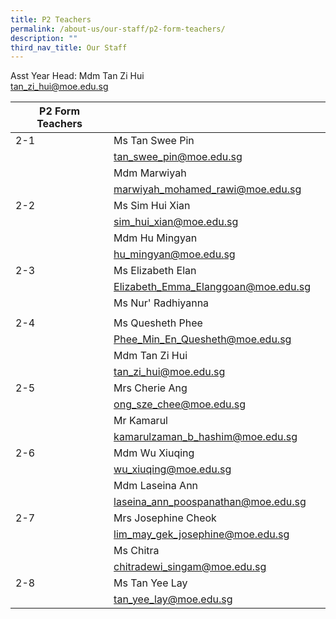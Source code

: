 ```yaml
---
title: P2 Teachers
permalink: /about-us/our-staff/p2-form-teachers/
description: ""
third_nav_title: Our Staff
---
```

Asst Year Head: Mdm Tan Zi Hui
<br>
tan_zi_hui@moe.edu.sg

| P2 Form Teachers |  |  |
| -------- | -------- | -------- |
| 2-1     | Ms Tan Swee Pin   |   |
|      | tan_swee_pin@moe.edu.sg     |     |
|      | Mdm Marwiyah    |      |
|    | marwiyah_mohamed_rawi@moe.edu.sg     |     |
| 2-2    | Ms Sim Hui Xian   |    |
|    | sim_hui_xian@moe.edu.sg    |  |
|    | Mdm Hu Mingyan     |      |
|     | hu_mingyan@moe.edu.sg     |    |
| 2-3     | Ms Elizabeth Elan    |     |
|    | Elizabeth_Emma_Elanggoan@moe.edu.sg  |   
|      | Ms Nur' Radhiyanna     |     |
|    |   |     
|2-4     | Ms Quesheth Phee    |      |
|     | Phee_Min_En_Quesheth@moe.edu.sg  |      |
|     | Mdm Tan Zi Hui  |      |
|     | tan_zi_hui@moe.edu.sg  |      |
| 2-5    | Mrs Cherie Ang |      |
|     | ong_sze_chee@moe.edu.sg |      |
|     | Mr Kamarul |      |
|     | kamarulzaman_b_hashim@moe.edu.sg  |      |
|  2-6   | Mdm Wu Xiuqing  |      |
|     | wu_xiuqing@moe.edu.sg |      |
|    | Mdm Laseina Ann  |      |
|     | laseina_ann_poospanathan@moe.edu.sg  |      |
|  2-7   | Mrs Josephine Cheok |      |
|    | lim_may_gek_josephine@moe.edu.sg  |      |
|     | Ms Chitra  |      |
|     | chitradewi_singam@moe.edu.sg  |      |
|  2-8   | Ms Tan Yee Lay |      |
|     | tan_yee_lay@moe.edu.sg |      |